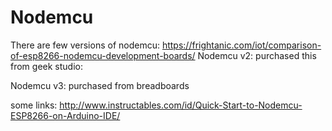 # Nodemcu
There are few versions of nodemcu: https://frightanic.com/iot/comparison-of-esp8266-nodemcu-development-boards/
Nodemcu v2: purchased this from geek studio:



Nodemcu v3: purchased from breadboards 


some links:
http://www.instructables.com/id/Quick-Start-to-Nodemcu-ESP8266-on-Arduino-IDE/




